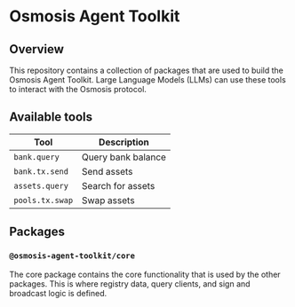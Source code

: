 # Osmosis Agent Toolkit

## Overview

This repository contains a collection of packages that are used to build the Osmosis Agent Toolkit.
Large Language Models (LLMs) can use these tools to interact with the Osmosis protocol.

## Available tools

| Tool            | Description        |
| --------------- | ------------------ |
| `bank.query`    | Query bank balance |
| `bank.tx.send`  | Send assets        |
| `assets.query`  | Search for assets  |
| `pools.tx.swap` | Swap assets        |

## Packages

### `@osmosis-agent-toolkit/core`

The core package contains the core functionality that is used by the other packages.
This is where registry data, query clients, and sign and broadcast logic is defined.
